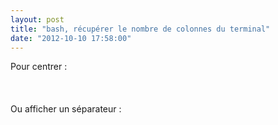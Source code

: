 ```yaml
---
layout: post
title: "bash, récupérer le nombre de colonnes du terminal"
date: "2012-10-10 17:58:00"
---
```

Pour centrer :<br /><br /><script src="http://pastebin.com/embed_js.php?i=7pEj4zvg"></script><br /><br />Ou afficher un séparateur :<br /><br /><script src="http://pastebin.com/embed_js.php?i=QHRg5J6F"></script><br /><br /><div style="height: 0; overflow: hidden;">tput, printf</div><br />
